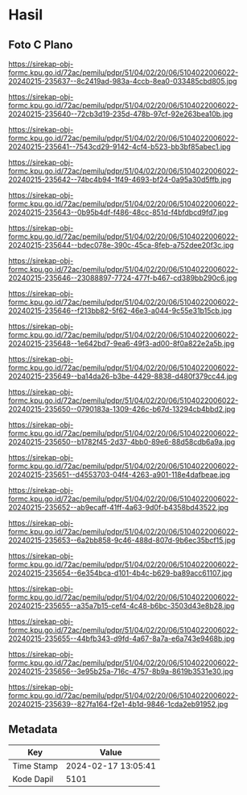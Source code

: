 # Hasil

## Foto C Plano

https://sirekap-obj-formc.kpu.go.id/72ac/pemilu/pdpr/51/04/02/20/06/5104022006022-20240215-235637--8c2419ad-983a-4ccb-8ea0-033485cbd805.jpg

https://sirekap-obj-formc.kpu.go.id/72ac/pemilu/pdpr/51/04/02/20/06/5104022006022-20240215-235640--72cb3d19-235d-478b-97cf-92e263bea10b.jpg

https://sirekap-obj-formc.kpu.go.id/72ac/pemilu/pdpr/51/04/02/20/06/5104022006022-20240215-235641--7543cd29-9142-4cf4-b523-bb3bf85abec1.jpg

https://sirekap-obj-formc.kpu.go.id/72ac/pemilu/pdpr/51/04/02/20/06/5104022006022-20240215-235642--74bc4b94-1f49-4693-bf24-0a95a30d5ffb.jpg

https://sirekap-obj-formc.kpu.go.id/72ac/pemilu/pdpr/51/04/02/20/06/5104022006022-20240215-235643--0b95b4df-f486-48cc-851d-f4bfdbcd9fd7.jpg

https://sirekap-obj-formc.kpu.go.id/72ac/pemilu/pdpr/51/04/02/20/06/5104022006022-20240215-235644--bdec078e-390c-45ca-8feb-a752dee20f3c.jpg

https://sirekap-obj-formc.kpu.go.id/72ac/pemilu/pdpr/51/04/02/20/06/5104022006022-20240215-235646--23088897-7724-477f-b467-cd389bb290c6.jpg

https://sirekap-obj-formc.kpu.go.id/72ac/pemilu/pdpr/51/04/02/20/06/5104022006022-20240215-235646--f213bb82-5f62-46e3-a044-9c55e31b15cb.jpg

https://sirekap-obj-formc.kpu.go.id/72ac/pemilu/pdpr/51/04/02/20/06/5104022006022-20240215-235648--1e642bd7-9ea6-49f3-ad00-8f0a822e2a5b.jpg

https://sirekap-obj-formc.kpu.go.id/72ac/pemilu/pdpr/51/04/02/20/06/5104022006022-20240215-235649--ba14da26-b3be-4429-8838-d480f379cc44.jpg

https://sirekap-obj-formc.kpu.go.id/72ac/pemilu/pdpr/51/04/02/20/06/5104022006022-20240215-235650--0790183a-1309-426c-b67d-13294cb4bbd2.jpg

https://sirekap-obj-formc.kpu.go.id/72ac/pemilu/pdpr/51/04/02/20/06/5104022006022-20240215-235650--b1782f45-2d37-4bb0-89e6-88d58cdb6a9a.jpg

https://sirekap-obj-formc.kpu.go.id/72ac/pemilu/pdpr/51/04/02/20/06/5104022006022-20240215-235651--d4553703-04f4-4263-a901-118e4dafbeae.jpg

https://sirekap-obj-formc.kpu.go.id/72ac/pemilu/pdpr/51/04/02/20/06/5104022006022-20240215-235652--ab9ecaff-41ff-4a63-9d0f-b4358bd43522.jpg

https://sirekap-obj-formc.kpu.go.id/72ac/pemilu/pdpr/51/04/02/20/06/5104022006022-20240215-235653--6a2bb858-9c46-488d-807d-9b6ec35bcf15.jpg

https://sirekap-obj-formc.kpu.go.id/72ac/pemilu/pdpr/51/04/02/20/06/5104022006022-20240215-235654--6e354bca-d101-4b4c-b629-ba89acc61107.jpg

https://sirekap-obj-formc.kpu.go.id/72ac/pemilu/pdpr/51/04/02/20/06/5104022006022-20240215-235655--a35a7b15-cef4-4c48-b6bc-3503d43e8b28.jpg

https://sirekap-obj-formc.kpu.go.id/72ac/pemilu/pdpr/51/04/02/20/06/5104022006022-20240215-235655--44bfb343-d9fd-4a67-8a7a-e6a743e9468b.jpg

https://sirekap-obj-formc.kpu.go.id/72ac/pemilu/pdpr/51/04/02/20/06/5104022006022-20240215-235656--3e95b25a-716c-4757-8b9a-8619b3531e30.jpg

https://sirekap-obj-formc.kpu.go.id/72ac/pemilu/pdpr/51/04/02/20/06/5104022006022-20240215-235639--827fa164-f2e1-4b1d-9846-1cda2eb91952.jpg


## Metadata

| Key        | Value               |
| ---------- | ------------------- |
| Time Stamp | 2024-02-17 13:05:41 |
| Kode Dapil | 5101                |



